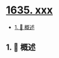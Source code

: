 # [1635. xxx](https://github.com/Tdahuyou/TNotes.leetcode/tree/main/notes/1635.%20xxx)

<!-- region:toc -->

- [1. 📝 概述](#1--概述)

<!-- endregion:toc -->

## 1. 📝 概述
